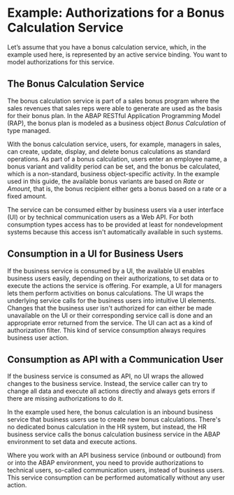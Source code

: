 <!-- loio825942f8db9f4523b4d0cd6a807e89d2 -->

# Example: Authorizations for a Bonus Calculation Service

Let’s assume that you have a bonus calculation service, which, in the example used here, is represented by an active service binding. You want to model authorizations for this service.



<a name="loio825942f8db9f4523b4d0cd6a807e89d2__section_tks_crn_5mb"/>

## The Bonus Calculation Service

The bonus calculation service is part of a sales bonus program where the sales revenues that sales reps were able to generate are used as the basis for their bonus plan. In the ABAP RESTful Application Programming Model \(RAP\), the bonus plan is modeled as a business object *Bonus Calculation* of type managed.

With the bonus calculation service, users, for example, managers in sales, can create, update, display, and delete bonus calculations as standard operations. As part of a bonus calculation, users enter an employee name, a bonus variant and validity period can be set, and the bonus be calculated, which is a non-standard, business object-specific activity. In the example used in this guide, the available bonus variants are based on *Rate* or *Amount*, that is, the bonus recipient either gets a bonus based on a rate or a fixed amount.

The service can be consumed either by business users via a user interface \(UI\) or by technical communication users as a Web API. For both consumption types access has to be provided at least for nondevelopment systems because this access isn't automatically available in such systems.



<a name="loio825942f8db9f4523b4d0cd6a807e89d2__section_bgc_zrq_qpb"/>

## Consumption in a UI for Business Users

If the business service is consumed by a UI, the available UI enables business users easily, depending on their authorizations, to set data or to execute the actions the service is offering. For example, a UI for managers lets them perform activities on bonus calculations. The UI wraps the underlying service calls for the business users into intuitive UI elements. Changes that the business user isn't authorized for can either be made unavailable on the UI or their corresponding service call is done and an appropriate error returned from the service. The UI can act as a kind of authorization filter. This kind of service consumption always requires business user action.



<a name="loio825942f8db9f4523b4d0cd6a807e89d2__section_hrb_kxw_3pb"/>

## Consumption as API with a Communication User

If the business service is consumed as API, no UI wraps the allowed changes to the business service. Instead, the service caller can try to change all data and execute all actions directly and always gets errors if there are missing authorizations to do it.

In the example used here, the bonus calculation is an inbound business service that business users use to create new bonus calculations. There's no dedicated bonus calculation in the HR system, but instead, the HR business service calls the bonus calculation business service in the ABAP environment to set data and execute actions.

Where you work with an API business service \(inbound or outbound\) from or into the ABAP environment, you need to provide authorizations to technical users, so-called communication users, instead of business users. This service consumption can be performed automatically without any user action.

